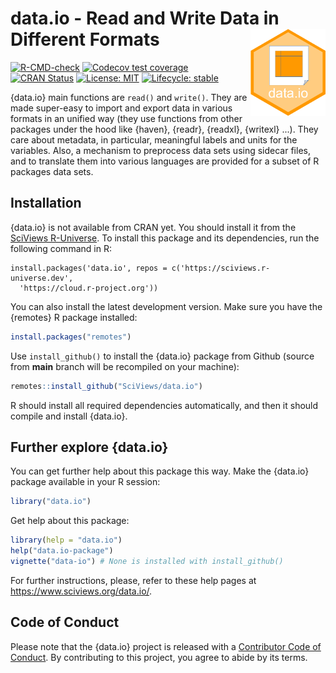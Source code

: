# data.io - Read and Write Data in Different Formats <a href='https://www.sciviews.org/data.io'><img src='man/figures/logo.png' align='right' height='139'/></a>

<!-- badges: start -->

[![R-CMD-check](https://github.com/SciViews/data.io/actions/workflows/R-CMD-check.yaml/badge.svg)](https://github.com/SciViews/data.io/actions/workflows/R-CMD-check.yaml) [![Codecov test coverage](https://codecov.io/gh/SciViews/data.io/branch/main/graph/badge.svg)](https://app.codecov.io/gh/SciViews/data.io?branch=main) [![CRAN Status](https://www.r-pkg.org/badges/version/data.io)](https://cran.r-project.org/package=data.io) [![License: MIT](https://img.shields.io/badge/License-MIT-yellow.svg)](https://opensource.org/licenses/MIT) [![Lifecycle: stable](https://img.shields.io/badge/lifecycle-stable-brightgreen.svg)](https://www.tidyverse.org/lifecycle/#stable)

<!-- badges: end -->

{data.io} main functions are `read()` and `write()`. They are made super-easy to import and export data in various formats in an unified way (they use functions from other packages under the hood like {haven}, {readr}, {readxl}, {writexl} ...). They care about metadata, in particular, meaningful labels and units for the variables. Also, a mechanism to preprocess data sets using sidecar files, and to translate them into various languages are provided for a subset of R packages data sets.

## Installation

{data.io} is not available from CRAN yet. You should install it from the [SciViews R-Universe](https://sciviews.r-universe.dev). To install this package and its dependencies, run the following command in R:

```{r, eval=FALSE}
install.packages('data.io', repos = c('https://sciviews.r-universe.dev',
  'https://cloud.r-project.org'))
```

You can also install the latest development version. Make sure you have the {remotes} R package installed:

``` r
install.packages("remotes")
```

Use `install_github()` to install the {data.io} package from Github (source from **main** branch will be recompiled on your machine):

``` r
remotes::install_github("SciViews/data.io")
```

R should install all required dependencies automatically, and then it should compile and install {data.io}.

## Further explore {data.io}

You can get further help about this package this way. Make the {data.io} package available in your R session:

``` r
library("data.io")
```

Get help about this package:

``` r
library(help = "data.io")
help("data.io-package")
vignette("data-io") # None is installed with install_github()
```

For further instructions, please, refer to these help pages at <https://www.sciviews.org/data.io/>.

## Code of Conduct

Please note that the {data.io} project is released with a [Contributor Code of Conduct](https://contributor-covenant.org/version/2/0/CODE_OF_CONDUCT.html). By contributing to this project, you agree to abide by its terms.
